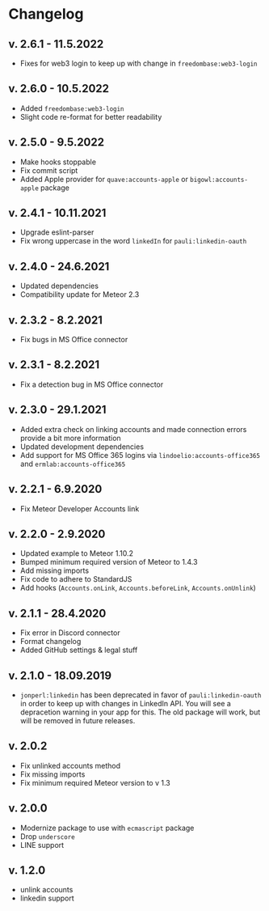 # Changelog

## v. 2.6.1 - 11.5.2022
* Fixes for web3 login to keep up with change in `freedombase:web3-login`

## v. 2.6.0 - 10.5.2022
* Added `freedombase:web3-login`
* Slight code re-format for better readability

## v. 2.5.0 - 9.5.2022
* Make hooks stoppable
* Fix commit script
* Added Apple provider for `quave:accounts-apple` or `bigowl:accounts-apple` package

## v. 2.4.1 - 10.11.2021
* Upgrade eslint-parser
* Fix wrong uppercase in the word `linkedIn` for `pauli:linkedin-oauth`

## v. 2.4.0 - 24.6.2021

* Updated dependencies
* Compatibility update for Meteor 2.3

## v. 2.3.2 - 8.2.2021
* Fix bugs in MS Office connector

## v. 2.3.1 - 8.2.2021
* Fix a detection bug in MS Office connector

## v. 2.3.0 - 29.1.2021
* Added extra check on linking accounts and made connection errors provide a bit more information
* Updated development dependencies
* Add support for MS Office 365 logins via `lindoelio:accounts-office365` and `ermlab:accounts-office365`

## v. 2.2.1 - 6.9.2020
* Fix Meteor Developer Accounts link

## v. 2.2.0 - 2.9.2020
* Updated example to Meteor 1.10.2
* Bumped minimum required version of Meteor to 1.4.3
* Add missing imports
* Fix code to adhere to StandardJS
* Add hooks (`Accounts.onLink`, `Accounts.beforeLink`, `Accounts.onUnlink`)

## v. 2.1.1 - 28.4.2020
* Fix error in Discord connector
* Format changelog
* Added GitHub settings & legal stuff

## v. 2.1.0 - 18.09.2019
* `jonperl:linkedin` has been deprecated in favor of `pauli:linkedin-oauth` in order to keep up with changes in LinkedIn API. You will see a depracetion warning in your app for this. The old package will work, but will be removed in future releases.

## v. 2.0.2
* Fix unlinked accounts method
* Fix missing imports
* Fix minimum required Meteor version to v 1.3

## v. 2.0.0
* Modernize package to use with `ecmascript` package
* Drop `underscore`
* LINE support

## v. 1.2.0
* unlink accounts
* linkedin support

